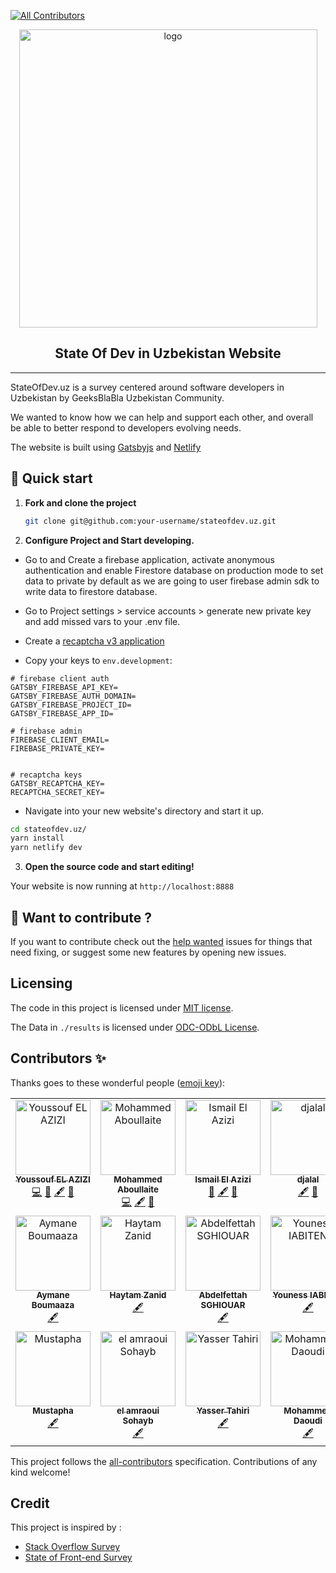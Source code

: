 <!-- ALL-CONTRIBUTORS-BADGE:START - Do not remove or modify this section -->
[![All Contributors](https://img.shields.io/badge/all_contributors-17-orange.svg?style=flat-square)](#contributors-)
<!-- ALL-CONTRIBUTORS-BADGE:END -->
<p align="center">
  <a href="https://stateofdev.uz">
  <img width="477" alt="logo" src="https://user-images.githubusercontent.com/11137944/101990595-01f5f280-3ca8-11eb-8873-95a6234fb096.png">
  </a>
</p>
<h2 align="center">
  State Of Dev in Uzbekistan Website
</h2>
<hr />

StateOfDev.uz is a survey centered around software developers in Uzbekistan by GeeksBlaBla Uzbekistan Community.

We wanted to know how we can help and support each other, and overall be able to better respond to developers evolving needs.

The website is built using [Gatsbyjs](http://gatsbyjs.org) and [Netlify](https://docs.netlify.com/cli/get-started/)

## 🚀 Quick start

1.  **Fork and clone the project**

    ```sh
    git clone git@github.com:your-username/stateofdev.uz.git
    ```

2.  **Configure Project and Start developing.**

- Go to [](https://console.firebase.google.com/) and Create a firebase application, activate anonymous authentication and enable Firestore database on production mode to set data to private by default as we are going to user firebase admin sdk to write data to firestore database.

- Go to Project settings > service accounts > generate new private key and add missed vars to your .env file.

- Create a [recaptcha v3 application](https://www.google.com/recaptcha/about/)
- Copy your keys to `env.development`:

```env
# firebase client auth
GATSBY_FIREBASE_API_KEY=
GATSBY_FIREBASE_AUTH_DOMAIN=
GATSBY_FIREBASE_PROJECT_ID=
GATSBY_FIREBASE_APP_ID=

# firebase admin
FIREBASE_CLIENT_EMAIL=
FIREBASE_PRIVATE_KEY=


# recaptcha keys
GATSBY_RECAPTCHA_KEY=
RECAPTCHA_SECRET_KEY=

```

- Navigate into your new website's directory and start it up.

```sh
cd stateofdev.uz/
yarn install
yarn netlify dev
```

3.  **Open the source code and start editing!**

Your website is now running at `http://localhost:8888`

## 🧐 Want to contribute ?

If you want to contribute check out the [help wanted](https://github.com/geeksblabla/stateofdev.uz/issues?q=is%3Aissue+is%3Aopen+label%3A%22help+wanted%22+sort%3Aupdated-desc) issues for things that need fixing, or suggest some new features by opening new issues.

## Licensing

The code in this project is licensed under [MIT license](https://mit-license.org/).

The Data in `./results` is licensed under [ODC-ODbL License](https://opendatacommons.org/licenses/odbl/).

## Contributors ✨

Thanks goes to these wonderful people ([emoji key](https://allcontributors.org/docs/en/emoji-key)):

<!-- ALL-CONTRIBUTORS-LIST:START - Do not remove or modify this section -->
<!-- prettier-ignore-start -->
<!-- markdownlint-disable -->
<table>
  <tbody>
    <tr>
      <td align="center" valign="top" width="16.66%"><a href="https://elazizi.com/"><img src="https://avatars0.githubusercontent.com/u/11137944?v=4?s=120" width="120px;" alt="Youssouf EL AZIZI"/><br /><sub><b>Youssouf EL AZIZI</b></sub></a><br /><a href="https://github.com/geeksblabla/stateofdev.uz/commits?author=yjose" title="Code">💻</a> <a href="https://github.com/geeksblabla/stateofdev.uz/commits?author=yjose" title="Documentation">📖</a> <a href="#content-yjose" title="Content">🖋</a> <a href="#ideas-yjose" title="Ideas, Planning, & Feedback">🤔</a></td>
      <td align="center" valign="top" width="16.66%"><a href="http://aboullaite.me/"><img src="https://avatars0.githubusercontent.com/u/2836850?v=4?s=120" width="120px;" alt="Mohammed Aboullaite"/><br /><sub><b>Mohammed Aboullaite</b></sub></a><br /><a href="https://github.com/geeksblabla/stateofdev.uz/commits?author=aboullaite" title="Code">💻</a> <a href="#content-aboullaite" title="Content">🖋</a> <a href="#ideas-aboullaite" title="Ideas, Planning, & Feedback">🤔</a></td>
      <td align="center" valign="top" width="16.66%"><a href="https://github.com/ismailElazizi"><img src="https://avatars1.githubusercontent.com/u/22155037?v=4?s=120" width="120px;" alt="Ismail El Azizi"/><br /><sub><b>Ismail El Azizi</b></sub></a><br /><a href="#design-ismailElazizi" title="Design">🎨</a> <a href="#content-ismailElazizi" title="Content">🖋</a> <a href="#ideas-ismailElazizi" title="Ideas, Planning, & Feedback">🤔</a></td>
      <td align="center" valign="top" width="16.66%"><a href="https://twitter.com/enlamp"><img src="https://avatars2.githubusercontent.com/u/4036528?v=4?s=120" width="120px;" alt="djalal"/><br /><sub><b>djalal</b></sub></a><br /><a href="#content-djalal" title="Content">🖋</a> <a href="#ideas-djalal" title="Ideas, Planning, & Feedback">🤔</a></td>
      <td align="center" valign="top" width="16.66%"><a href="https://github.com/iMeriem"><img src="https://avatars1.githubusercontent.com/u/11720929?v=4?s=120" width="120px;" alt="Meriem Zaid"/><br /><sub><b>Meriem Zaid</b></sub></a><br /><a href="#content-iMeriem" title="Content">🖋</a> <a href="#ideas-iMeriem" title="Ideas, Planning, & Feedback">🤔</a></td>
      <td align="center" valign="top" width="16.66%"><a href="https://github.com/ezzarghili"><img src="https://avatars2.githubusercontent.com/u/8616968?v=4?s=120" width="120px;" alt="Mohamed Ez-zarghili"/><br /><sub><b>Mohamed Ez-zarghili</b></sub></a><br /><a href="#content-ezzarghili" title="Content">🖋</a> <a href="#ideas-ezzarghili" title="Ideas, Planning, & Feedback">🤔</a></td>
    </tr>
    <tr>
      <td align="center" valign="top" width="16.66%"><a href="https://github.com/Aymane11"><img src="https://avatars2.githubusercontent.com/u/24499930?v=4?s=120" width="120px;" alt="Aymane Boumaaza"/><br /><sub><b>Aymane Boumaaza</b></sub></a><br /><a href="#content-Aymane11" title="Content">🖋</a></td>
      <td align="center" valign="top" width="16.66%"><a href="https://blog.zhaytam.com/"><img src="https://avatars3.githubusercontent.com/u/34218324?v=4?s=120" width="120px;" alt="Haytam Zanid"/><br /><sub><b>Haytam Zanid</b></sub></a><br /><a href="#content-zHaytam" title="Content">🖋</a></td>
      <td align="center" valign="top" width="16.66%"><a href="https://github.com/boredabdel"><img src="https://avatars1.githubusercontent.com/u/1208914?v=4?s=120" width="120px;" alt="Abdelfettah SGHIOUAR"/><br /><sub><b>Abdelfettah SGHIOUAR</b></sub></a><br /><a href="#content-boredabdel" title="Content">🖋</a></td>
      <td align="center" valign="top" width="16.66%"><a href="http://stackoverflow.com/users/4689497/"><img src="https://avatars0.githubusercontent.com/u/5012992?v=4?s=120" width="120px;" alt="Youness IABITEN"/><br /><sub><b>Youness IABITEN</b></sub></a><br /><a href="#content-Yiabiten" title="Content">🖋</a></td>
      <td align="center" valign="top" width="16.66%"><a href="https://github.com/Ismailtlem"><img src="https://avatars1.githubusercontent.com/u/34961373?v=4?s=120" width="120px;" alt="Ismail Tlemçani"/><br /><sub><b>Ismail Tlemçani</b></sub></a><br /><a href="#content-Ismailtlem" title="Content">🖋</a></td>
      <td align="center" valign="top" width="16.66%"><a href="https://soubai.me/"><img src="https://avatars0.githubusercontent.com/u/11523791?v=4?s=120" width="120px;" alt="Abderrahim SOUBAI"/><br /><sub><b>Abderrahim SOUBAI</b></sub></a><br /><a href="#content-AbderrahimSoubaiElidrissi" title="Content">🖋</a></td>
    </tr>
    <tr>
      <td align="center" valign="top" width="16.66%"><a href="https://github.com/moutout"><img src="https://avatars.githubusercontent.com/u/3751894?v=4?s=120" width="120px;" alt="Mustapha"/><br /><sub><b>Mustapha</b></sub></a><br /><a href="#content-moutout" title="Content">🖋</a></td>
      <td align="center" valign="top" width="16.66%"><a href="https://www.linkedin.com/in/sohayb-elamraoui/"><img src="https://avatars.githubusercontent.com/u/32344494?v=4?s=120" width="120px;" alt="el amraoui Sohayb"/><br /><sub><b>el amraoui Sohayb</b></sub></a><br /><a href="#content-Elamraoui-Sohayb" title="Content">🖋</a></td>
      <td align="center" valign="top" width="16.66%"><a href="http://yezz.me"><img src="https://avatars.githubusercontent.com/u/52716203?v=4?s=120" width="120px;" alt="Yasser Tahiri"/><br /><sub><b>Yasser Tahiri</b></sub></a><br /><a href="#content-yezz123" title="Content">🖋</a></td>
      <td align="center" valign="top" width="16.66%"><a href="https://www.iduoad.com"><img src="https://avatars.githubusercontent.com/u/25715906?v=4?s=120" width="120px;" alt="Mohammed Daoudi"/><br /><sub><b>Mohammed Daoudi</b></sub></a><br /><a href="#content-Iduoad" title="Content">🖋</a></td>
      <td align="center" valign="top" width="16.66%"><a href="https://github.com/bilalix"><img src="https://avatars.githubusercontent.com/u/2496324?v=4?s=120" width="120px;" alt="Bilal"/><br /><sub><b>Bilal</b></sub></a><br /><a href="#content-bilalix" title="Content">🖋</a> <a href="https://github.com/geeksblabla/stateofdev.uz/commits?author=bilalix" title="Code">💻</a></td>
    </tr>
  </tbody>
</table>

<!-- markdownlint-restore -->
<!-- prettier-ignore-end -->

<!-- ALL-CONTRIBUTORS-LIST:END -->

This project follows the [all-contributors](https://github.com/all-contributors/all-contributors) specification. Contributions of any kind welcome!

## Credit

This project is inspired by :

- [Stack Overflow Survey ](https://insights.stackoverflow.com/survey/2020)
- [State of Front-end Survey](https://tsh.io/state-of-frontend/)
